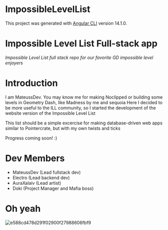 # ImpossibleLevelList

This project was generated with [Angular CLI](https://github.com/angular/angular-cli) version 14.1.0.

# Impossible Level List Full-stack app
*Impossible Level List full stack repo for our favorite GD impossible level enjoyers*

# Introduction
I am MateussDev. You may know me for making Noclipped or building some levels in Geometry Dash, like Madness by me and sequoia
Here I decided to be more useful to the ILL community, so I started the development of the website version of the Impossible Level List

This list should be a simple excercise for making database-driven web apps similar to Pointercrate, but with my own twists and ticks

Progress coming soon! :)

# Dev Members
- MateussDev (Lead fullstack dev)
- Electro (Lead backend dev)
- AuraXalaiv (Lead artist)
- Doki (Project Manager and Mafia boss)

# Oh yeah
![e588cd478d291f02900f27988606fbf9](https://user-images.githubusercontent.com/101806154/221628951-d480cd9b-06d9-49eb-ab2a-9778e20a716b.png)
